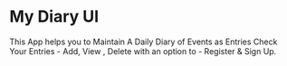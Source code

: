 # My Diary UI

This App helps you to Maintain A Daily Diary of Events as Entries
Check Your Entries - Add, View , Delete 
with an option to - Register & Sign Up.
